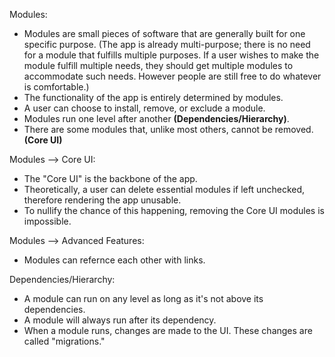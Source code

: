 Modules:
* Modules are small pieces of software that are generally built for one specific purpose. (The app is already multi-purpose; there is no need for a module that fulfills multiple purposes. If a user wishes to make the module fulfill multiple needs, they should get multiple modules to accommodate such needs. However people are still free to do whatever is comfortable.)
* The functionality of the app is entirely determined by modules.
* A user can choose to install, remove, or exclude a module.
* Modules run one level after another **(Dependencies/Hierarchy)**.
* There are some modules that, unlike most others, cannot be removed. **(Core UI)**

Modules --> Core UI:
* The "Core UI" is the backbone of the app.
* Theoretically, a user can delete essential modules if left unchecked, therefore rendering the app unusable.
* To nullify the chance of this happening, removing the Core UI modules is impossible.

Modules --> Advanced Features:
* Modules can refernce each other with links.

Dependencies/Hierarchy:
* A module can run on any level as long as it's not above its dependencies.
* A module will always run after its dependency.
* When a module runs, changes are made to the UI. These changes are called "migrations."
